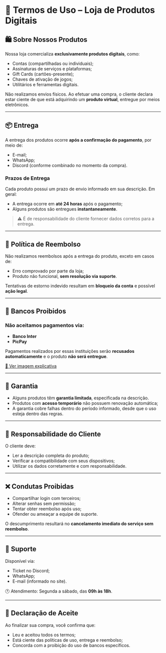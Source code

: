 # 📄 Termos de Uso – Loja de Produtos Digitais

## 🛍️ Sobre Nossos Produtos

Nossa loja comercializa **exclusivamente produtos digitais**, como:

- Contas (compartilhadas ou individuais);
- Assinaturas de serviços e plataformas;
- Gift Cards (cartões-presente);
- Chaves de ativação de jogos;
- Utilitários e ferramentas digitais.

Não realizamos envios físicos. Ao efetuar uma compra, o cliente declara estar ciente de que está adquirindo um **produto virtual**, entregue por meios eletrônicos.

---

## 📦 Entrega

A entrega dos produtos ocorre **após a confirmação do pagamento**, por meio de:

- E-mail;
- WhatsApp;
- Discord (conforme combinado no momento da compra).

### Prazos de Entrega

Cada produto possui um prazo de envio informado em sua descrição. Em geral:

- A entrega ocorre em **até 24 horas** após o pagamento;
- Alguns produtos são entregues **instantaneamente**.

> ⚠️ É de responsabilidade do cliente fornecer dados corretos para a entrega.

---

## 🔁 Política de Reembolso

Não realizamos reembolsos após a entrega do produto, exceto em casos de:

- Erro comprovado por parte da loja;
- Produto não funcional, **sem resolução via suporte**.

Tentativas de estorno indevido resultam em **bloqueio da conta** e possível **ação legal**.

---

## 🛑 Bancos Proibidos

### Não aceitamos pagamentos via:

- **Banco Inter**
- **PicPay**

Pagamentos realizados por essas instituições serão **recusados automaticamente** e o produto **não será entregue**.

[📎 Ver imagem explicativa](https://cdn.discordapp.com/attachments/1405459740271579196/1405461816061984838/bancosproibidosalliance.png)

---

## 🔐 Garantia

- Alguns produtos têm **garantia limitada**, especificada na descrição.
- Produtos com **acesso temporário** não possuem renovação automática;
- A garantia cobre falhas dentro do período informado, desde que o uso esteja dentro das regras.

---

## 🧾 Responsabilidade do Cliente

O cliente deve:

- Ler a descrição completa do produto;
- Verificar a compatibilidade com seus dispositivos;
- Utilizar os dados corretamente e com responsabilidade.

---

## ❌ Condutas Proibidas

- Compartilhar login com terceiros;
- Alterar senhas sem permissão;
- Tentar obter reembolso após uso;
- Ofender ou ameaçar a equipe de suporte.

O descumprimento resultará no **cancelamento imediato do serviço sem reembolso**.

---

## 🤝 Suporte

Disponível via:

- Ticket no Discord;
- WhatsApp;
- E-mail (informado no site).

🕐 Atendimento: Segunda a sábado, das **09h às 18h**.

---

## 📌 Declaração de Aceite

Ao finalizar sua compra, você confirma que:

- Leu e aceitou todos os termos;
- Está ciente das políticas de uso, entrega e reembolso;
- Concorda com a proibição do uso de bancos específicos.
